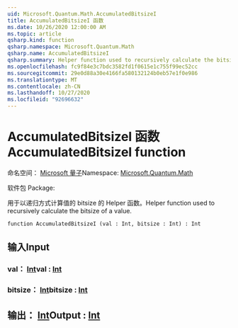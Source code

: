 ```yaml
---
uid: Microsoft.Quantum.Math.AccumulatedBitsizeI
title: AccumulatedBitsizeI 函数
ms.date: 10/26/2020 12:00:00 AM
ms.topic: article
qsharp.kind: function
qsharp.namespace: Microsoft.Quantum.Math
qsharp.name: AccumulatedBitsizeI
qsharp.summary: Helper function used to recursively calculate the bitsize of a value.
ms.openlocfilehash: fc9f84e3c7bdc3582fd1f0615e1c755f99ec52cc
ms.sourcegitcommit: 29e0d88a30e4166fa580132124b0eb57e1f0e986
ms.translationtype: MT
ms.contentlocale: zh-CN
ms.lasthandoff: 10/27/2020
ms.locfileid: "92696632"
---
```

# <a name="accumulatedbitsizei-function"></a><span data-ttu-id="4864e-102">AccumulatedBitsizeI 函数</span><span class="sxs-lookup"><span data-stu-id="4864e-102">AccumulatedBitsizeI function</span></span>

<span data-ttu-id="4864e-103">命名空间： [Microsoft 量子](xref:Microsoft.Quantum.Math)</span><span class="sxs-lookup"><span data-stu-id="4864e-103">Namespace: [Microsoft.Quantum.Math](xref:Microsoft.Quantum.Math)</span></span>

<span data-ttu-id="4864e-104">软件包 [](https://nuget.org/packages/)</span><span class="sxs-lookup"><span data-stu-id="4864e-104">Package: [](https://nuget.org/packages/)</span></span>


<span data-ttu-id="4864e-105">用于以递归方式计算值的 bitsize 的 Helper 函数。</span><span class="sxs-lookup"><span data-stu-id="4864e-105">Helper function used to recursively calculate the bitsize of a value.</span></span>

```qsharp
function AccumulatedBitsizeI (val : Int, bitsize : Int) : Int
```


## <a name="input"></a><span data-ttu-id="4864e-106">输入</span><span class="sxs-lookup"><span data-stu-id="4864e-106">Input</span></span>

### <a name="val--int"></a><span data-ttu-id="4864e-107">val： [Int](xref:microsoft.quantum.lang-ref.int)</span><span class="sxs-lookup"><span data-stu-id="4864e-107">val : [Int](xref:microsoft.quantum.lang-ref.int)</span></span>




### <a name="bitsize--int"></a><span data-ttu-id="4864e-108">bitsize： [Int](xref:microsoft.quantum.lang-ref.int)</span><span class="sxs-lookup"><span data-stu-id="4864e-108">bitsize : [Int](xref:microsoft.quantum.lang-ref.int)</span></span>





## <a name="output--int"></a><span data-ttu-id="4864e-109">输出： [Int](xref:microsoft.quantum.lang-ref.int)</span><span class="sxs-lookup"><span data-stu-id="4864e-109">Output : [Int](xref:microsoft.quantum.lang-ref.int)</span></span>

